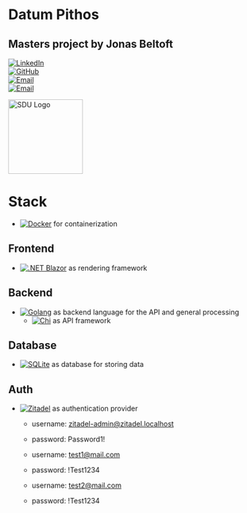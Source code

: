 # Datum Pithos

## Masters project by Jonas Beltoft

[![LinkedIn](https://img.shields.io/badge/LinkedIn-0A66C2?style=flat-square&logo=linkedin&logoColor=white)](https://www.linkedin.com/in/jonasbeltoft/)  
[![GitHub](https://img.shields.io/badge/-GitHub-black.svg?style=flat-square&logo=github&colorB=181717)](https://github.com/jonasbeltoft/datum_pithos)  
[![Email](https://img.shields.io/badge/jonasb5@hotmail.dk-blue?logo=gmail)](mailto:jonasb5@hotmail.dk)  
[![Email](https://img.shields.io/badge/jobel20@student.sdu.dk-white?logo=gmail&logoColor=black)](mailto:jobel20@student.sdu.dk)  

[<img src="https://www.sdu.dk/-/media/files/nyheder/logoer/sdu_white_rgb-png.png" alt="SDU Logo" width="150"/>](https://www.sdu.dk/)

# Stack

- [![Docker](https://img.shields.io/badge/Docker-2496ED?logo=docker&logoColor=white)](https://www.docker.com/) for containerization

## Frontend

- [![.NET Blazor](https://img.shields.io/badge/.NET%20Blazor-512BD4?logo=dotnet&logoColor=white)](https://dotnet.microsoft.com/en-us/apps/aspnet/web-apps/blazor) as rendering framework

## Backend

- [![Golang](https://img.shields.io/badge/Golang-00ADD8?logo=go&logoColor=white)](https://go.dev/) as backend language for the API and general processing  
  - [![Chi](https://img.shields.io/badge/Chi-00ADD8?logo=go&logoColor=F6D91D)](https://github.com/go-chi/chi) as API framework  

## Database

- [![SQLite](https://img.shields.io/badge/SQLite-003B57?logo=sqlite&logoColor=white)](https://www.sqlite.org/) as database for storing data  

## Auth

- [![Zitadel](https://img.shields.io/badge/Zitadel-0F172A?logo=zitadel&logoColor=white)](https://zitadel.com/) as authentication provider  

  - username: zitadel-admin@zitadel.localhost
  - password: Password1!

  - username: test1@mail.com
  - password: !Test1234

  - username: test2@mail.com
  - password: !Test1234
